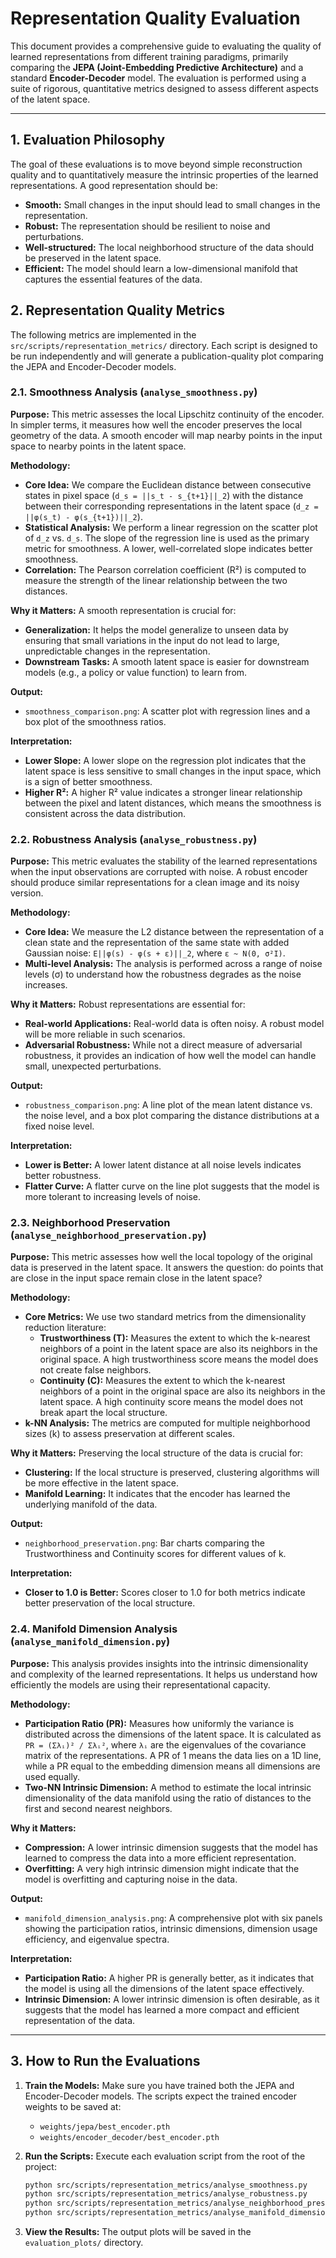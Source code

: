 # Representation Quality Evaluation

This document provides a comprehensive guide to evaluating the quality of learned representations from different training paradigms, primarily comparing the **JEPA (Joint-Embedding Predictive Architecture)** and a standard **Encoder-Decoder** model. The evaluation is performed using a suite of rigorous, quantitative metrics designed to assess different aspects of the latent space.

---

## 1. Evaluation Philosophy

The goal of these evaluations is to move beyond simple reconstruction quality and to quantitatively measure the intrinsic properties of the learned representations. A good representation should be:

- **Smooth:** Small changes in the input should lead to small changes in the representation.
- **Robust:** The representation should be resilient to noise and perturbations.
- **Well-structured:** The local neighborhood structure of the data should be preserved in the latent space.
- **Efficient:** The model should learn a low-dimensional manifold that captures the essential features of the data.

## 2. Representation Quality Metrics

The following metrics are implemented in the `src/scripts/representation_metrics/` directory. Each script is designed to be run independently and will generate a publication-quality plot comparing the JEPA and Encoder-Decoder models.

### 2.1. Smoothness Analysis (`analyse_smoothness.py`)

**Purpose:**
This metric assesses the local Lipschitz continuity of the encoder. In simpler terms, it measures how well the encoder preserves the local geometry of the data. A smooth encoder will map nearby points in the input space to nearby points in the latent space.

**Methodology:**
- **Core Idea:** We compare the Euclidean distance between consecutive states in pixel space (`d_s = ||s_t - s_{t+1}||_2`) with the distance between their corresponding representations in the latent space (`d_z = ||φ(s_t) - φ(s_{t+1})||_2`).
- **Statistical Analysis:** We perform a linear regression on the scatter plot of `d_z` vs. `d_s`. The slope of the regression line is used as the primary metric for smoothness. A lower, well-correlated slope indicates better smoothness.
- **Correlation:** The Pearson correlation coefficient (R²) is computed to measure the strength of the linear relationship between the two distances.

**Why it Matters:**
A smooth representation is crucial for:
- **Generalization:** It helps the model generalize to unseen data by ensuring that small variations in the input do not lead to large, unpredictable changes in the representation.
- **Downstream Tasks:** A smooth latent space is easier for downstream models (e.g., a policy or value function) to learn from.

**Output:**
- `smoothness_comparison.png`: A scatter plot with regression lines and a box plot of the smoothness ratios.

**Interpretation:**
- **Lower Slope:** A lower slope on the regression plot indicates that the latent space is less sensitive to small changes in the input space, which is a sign of better smoothness.
- **Higher R²:** A higher R² value indicates a stronger linear relationship between the pixel and latent distances, which means the smoothness is consistent across the data distribution.

### 2.2. Robustness Analysis (`analyse_robustness.py`)

**Purpose:**
This metric evaluates the stability of the learned representations when the input observations are corrupted with noise. A robust encoder should produce similar representations for a clean image and its noisy version.

**Methodology:**
- **Core Idea:** We measure the L2 distance between the representation of a clean state and the representation of the same state with added Gaussian noise: `E||φ(s) - φ(s + ε)||_2`, where `ε ~ N(0, σ²I)`.
- **Multi-level Analysis:** The analysis is performed across a range of noise levels (σ) to understand how the robustness degrades as the noise increases.

**Why it Matters:**
Robust representations are essential for:
- **Real-world Applications:** Real-world data is often noisy. A robust model will be more reliable in such scenarios.
- **Adversarial Robustness:** While not a direct measure of adversarial robustness, it provides an indication of how well the model can handle small, unexpected perturbations.

**Output:**
- `robustness_comparison.png`: A line plot of the mean latent distance vs. the noise level, and a box plot comparing the distance distributions at a fixed noise level.

**Interpretation:**
- **Lower is Better:** A lower latent distance at all noise levels indicates better robustness.
- **Flatter Curve:** A flatter curve on the line plot suggests that the model is more tolerant to increasing levels of noise.

### 2.3. Neighborhood Preservation (`analyse_neighborhood_preservation.py`)

**Purpose:**
This metric assesses how well the local topology of the original data is preserved in the latent space. It answers the question: do points that are close in the input space remain close in the latent space?

**Methodology:**
- **Core Metrics:** We use two standard metrics from the dimensionality reduction literature:
    - **Trustworthiness (T):** Measures the extent to which the k-nearest neighbors of a point in the latent space are also its neighbors in the original space. A high trustworthiness score means the model does not create false neighbors.
    - **Continuity (C):** Measures the extent to which the k-nearest neighbors of a point in the original space are also its neighbors in the latent space. A high continuity score means the model does not break apart the local structure.
- **k-NN Analysis:** The metrics are computed for multiple neighborhood sizes (k) to assess preservation at different scales.

**Why it Matters:**
Preserving the local structure of the data is crucial for:
- **Clustering:** If the local structure is preserved, clustering algorithms will be more effective in the latent space.
- **Manifold Learning:** It indicates that the encoder has learned the underlying manifold of the data.

**Output:**
- `neighborhood_preservation.png`: Bar charts comparing the Trustworthiness and Continuity scores for different values of k.

**Interpretation:**
- **Closer to 1.0 is Better:** Scores closer to 1.0 for both metrics indicate better preservation of the local structure.

### 2.4. Manifold Dimension Analysis (`analyse_manifold_dimension.py`)

**Purpose:**
This analysis provides insights into the intrinsic dimensionality and complexity of the learned representations. It helps us understand how efficiently the models are using their representational capacity.

**Methodology:**
- **Participation Ratio (PR):** Measures how uniformly the variance is distributed across the dimensions of the latent space. It is calculated as `PR = (Σλᵢ)² / Σλᵢ²`, where `λᵢ` are the eigenvalues of the covariance matrix of the representations. A PR of 1 means the data lies on a 1D line, while a PR equal to the embedding dimension means all dimensions are used equally.
- **Two-NN Intrinsic Dimension:** A method to estimate the local intrinsic dimensionality of the data manifold using the ratio of distances to the first and second nearest neighbors.

**Why it Matters:**
- **Compression:** A lower intrinsic dimension suggests that the model has learned to compress the data into a more efficient representation.
- **Overfitting:** A very high intrinsic dimension might indicate that the model is overfitting and capturing noise in the data.

**Output:**
- `manifold_dimension_analysis.png`: A comprehensive plot with six panels showing the participation ratios, intrinsic dimensions, dimension usage efficiency, and eigenvalue spectra.

**Interpretation:**
- **Participation Ratio:** A higher PR is generally better, as it indicates that the model is using all the dimensions of the latent space effectively.
- **Intrinsic Dimension:** A lower intrinsic dimension is often desirable, as it suggests that the model has learned a more compact and efficient representation of the data.

---

## 3. How to Run the Evaluations

1.  **Train the Models:** Make sure you have trained both the JEPA and Encoder-Decoder models. The scripts expect the trained encoder weights to be saved at:
    - `weights/jepa/best_encoder.pth`
    - `weights/encoder_decoder/best_encoder.pth`

2.  **Run the Scripts:** Execute each evaluation script from the root of the project:
    ```bash
    python src/scripts/representation_metrics/analyse_smoothness.py
    python src/scripts/representation_metrics/analyse_robustness.py
    python src/scripts/representation_metrics/analyse_neighborhood_preservation.py
    python src/scripts/representation_metrics/analyse_manifold_dimension.py
    ```

3.  **View the Results:** The output plots will be saved in the `evaluation_plots/` directory.